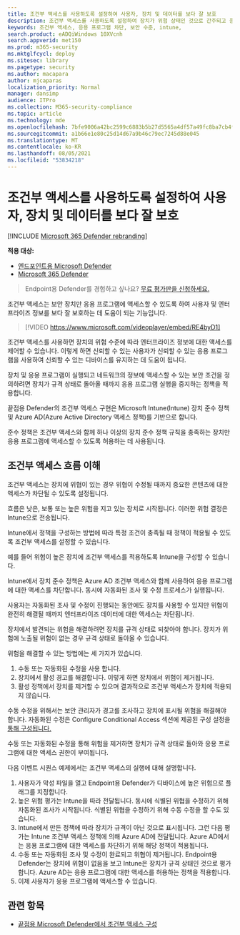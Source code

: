 ```yaml
---
title: 조건부 액세스를 사용하도록 설정하여 사용자, 장치 및 데이터를 보다 잘 보호
description: 조건부 액세스를 사용하도록 설정하여 장치가 위험 상태인 것으로 간주되고 응용 프로그램이 호환되지 않는 것으로 결정된 경우 응용 프로그램이 실행되지 않도록 합니다.
keywords: 조건부 액세스, 응용 프로그램 차단, 보안 수준, intune,
search.product: eADQiWindows 10XVcnh
search.appverid: met150
ms.prod: m365-security
ms.mktglfcycl: deploy
ms.sitesec: library
ms.pagetype: security
ms.author: macapara
author: mjcaparas
localization_priority: Normal
manager: dansimp
audience: ITPro
ms.collection: M365-security-compliance
ms.topic: article
ms.technology: mde
ms.openlocfilehash: 7bfe9006a42bc2599c6883b5b27d5565a4df57a49fc8ba7cb4faf1d00fe29a9d
ms.sourcegitcommit: a1b66e1e80c25d14d67a9b46c79ec7245d88e045
ms.translationtype: MT
ms.contentlocale: ko-KR
ms.lasthandoff: 08/05/2021
ms.locfileid: "53834218"
---
```

# <a name="enable-conditional-access-to-better-protect-users-devices-and-data"></a>조건부 액세스를 사용하도록 설정하여 사용자, 장치 및 데이터를 보다 잘 보호 

[!INCLUDE [Microsoft 365 Defender rebranding](../../includes/microsoft-defender.md)]

**적용 대상:**
- [엔드포인트용 Microsoft Defender](https://go.microsoft.com/fwlink/p/?linkid=2154037)
- [Microsoft 365 Defender](https://go.microsoft.com/fwlink/?linkid=2118804)

> Endpoint용 Defender를 경험하고 싶나요? [무료 평가판을 신청하세요.](https://signup.microsoft.com/create-account/signup?products=7f379fee-c4f9-4278-b0a1-e4c8c2fcdf7e&ru=https://aka.ms/MDEp2OpenTrial?ocid=docs-wdatp-conditionalaccess-abovefoldlink)

조건부 액세스는 보안 장치만 응용 프로그램에 액세스할 수 있도록 하여 사용자 및 엔터프라이즈 정보를 보다 잘 보호하는 데 도움이 되는 기능입니다.

> [!VIDEO https://www.microsoft.com/videoplayer/embed/RE4byD1]

조건부 액세스를 사용하면 장치의 위험 수준에 따라 엔터프라이즈 정보에 대한 액세스를 제어할 수 있습니다. 이렇게 하면 신뢰할 수 있는 사용자가 신뢰할 수 있는 응용 프로그램을 사용하여 신뢰할 수 있는 디바이스를 유지하는 데 도움이 됩니다.

장치 및 응용 프로그램이 실행되고 네트워크의 정보에 액세스할 수 있는 보안 조건을 정의하려면 장치가 규격 상태로 돌아올 때까지 응용 프로그램 실행을 중지하는 정책을 적용합니다. 

끝점용 Defender의 조건부 액세스 구현은 Microsoft Intune(Intune) 장치 준수 정책 및 Azure AD(Azure Active Directory 액세스 정책)를 기반으로 합니다. 

준수 정책은 조건부 액세스와 함께 하나 이상의 장치 준수 정책 규칙을 충족하는 장치만 응용 프로그램에 액세스할 수 있도록 허용하는 데 사용됩니다. 

## <a name="understand-the-conditional-access-flow"></a>조건부 액세스 흐름 이해
조건부 액세스는 장치에 위협이 있는 경우 위협이 수정될 때까지 중요한 콘텐츠에 대한 액세스가 차단될 수 있도록 설정됩니다. 

흐름은 낮은, 보통 또는 높은 위험을 지고 있는 장치로 시작됩니다. 이러한 위험 결정은 Intune으로 전송됩니다. 

Intune에서 정책을 구성하는 방법에 따라 특정 조건이 충족될 때 정책이 적용될 수 있도록 조건부 액세스를 설정할 수 있습니다.

예를 들어 위험이 높은 장치에 조건부 액세스를 적용하도록 Intune을 구성할 수 있습니다.

Intune에서 장치 준수 정책은 Azure AD 조건부 액세스와 함께 사용하여 응용 프로그램에 대한 액세스를 차단합니다. 동시에 자동화된 조사 및 수정 프로세스가 실행됩니다.

 사용자는 자동화된 조사 및 수정이 진행되는 동안에도 장치를 사용할 수 있지만 위협이 완전히 해결될 때까지 엔터프라이즈 데이터에 대한 액세스는 차단됩니다. 

장치에서 발견되는 위험을 해결하려면 장치를 규격 상태로 되찾아야 합니다. 장치가 위험에 노출될 위험이 없는 경우 규격 상태로 돌아올 수 있습니다. 

위험을 해결할 수 있는 방법에는 세 가지가 있습니다.
1. 수동 또는 자동화된 수정을 사용 합니다.
2. 장치에서 활성 경고를 해결합니다. 이렇게 하면 장치에서 위험이 제거됩니다.
3. 활성 정책에서 장치를 제거할 수 있으며 결과적으로 조건부 액세스가 장치에 적용되지 않습니다. 

수동 수정을 위해서는 보안 관리자가 경고를 조사하고 장치에 표시될 위험을 해결해야 합니다. 자동화된 수정은 Configure Conditional Access 섹션에 제공된 구성 설정을 [통해 구성됩니다.](configure-conditional-access.md)

수동 또는 자동화된 수정을 통해 위험을 제거하면 장치가 규격 상태로 돌아와 응용 프로그램에 대한 액세스 권한이 부여됩니다.

다음 이벤트 시퀀스 예제에서는 조건부 액세스의 실행에 대해 설명합니다.

1. 사용자가 악성 파일을 열고 Endpoint용 Defender가 디바이스에 높은 위험으로 플래그를 지정합니다.
2. 높은 위험 평가는 Intune을 따라 전달됩니다. 동시에 식별된 위협을 수정하기 위해 자동화된 조사가 시작됩니다. 식별된 위협을 수정하기 위해 수동 수정을 할 수도 있습니다.
3. Intune에서 만든 정책에 따라 장치가 규격이 아닌 것으로 표시됩니다. 그런 다음 평가는 Intune 조건부 액세스 정책에 의해 Azure AD에 전달됩니다. Azure AD에서는 응용 프로그램에 대한 액세스를 차단하기 위해 해당 정책이 적용됩니다.
4. 수동 또는 자동화된 조사 및 수정이 완료되고 위협이 제거됩니다. Endpoint용 Defender는 장치에 위험이 없음을 보고 Intune은 장치가 규격 상태인 것으로 평가합니다. Azure AD는 응용 프로그램에 대한 액세스를 허용하는 정책을 적용합니다.
5. 이제 사용자가 응용 프로그램에 액세스할 수 있습니다.

 
## <a name="related-topic"></a>관련 항목
- [끝점용 Microsoft Defender에서 조건부 액세스 구성](configure-conditional-access.md)
